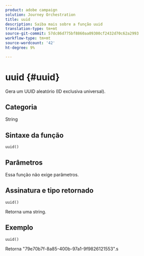 ```yaml
---
product: adobe campaign
solution: Journey Orchestration
title: uuid
description: Saiba mais sobre a função uuid
translation-type: tm+mt
source-git-commit: 57dc86d775bf8860aa09300cf2432d70c62a2993
workflow-type: tm+mt
source-wordcount: '42'
ht-degree: 9%

---
```



# uuid {#uuid}

Gera um UUID aleatório (ID exclusiva universal).

## Categoria

String

## Sintaxe da função

`uuid()`

## Parâmetros

Essa função não exige parâmetros.

## Assinatura e tipo retornado

`uuid()`

Retorna uma string.

## Exemplo

`uuid()`

Retorna &quot;79e70b7f-8a85-400b-97a1-9f9826121553&quot;.s
